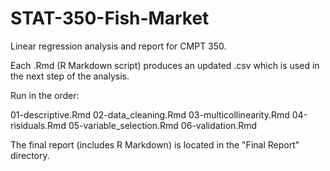 # STAT-350-Fish-Market
Linear regression analysis and report for CMPT 350.

Each .Rmd (R Markdown script) produces an updated .csv which is used in the next step of the analysis.

Run in the order:

01-descriptive.Rmd
02-data_cleaning.Rmd
03-multicollinearity.Rmd
04-risiduals.Rmd
05-variable_selection.Rmd 
06-validation.Rmd

The final report (includes R Markdown) is located in the "Final Report" directory.